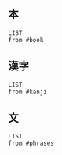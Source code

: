 ## 本
```dataview
LIST
from #book 
```
## 漢字
```dataview
LIST
from #kanji
```
## 文
```dataview
LIST
from #phrases 
```
